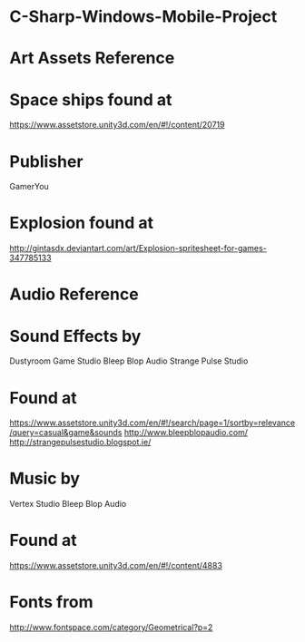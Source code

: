 # C-Sharp-Windows-Mobile-Project

Art Assets Reference 
====================

Space ships found at
====================
https://www.assetstore.unity3d.com/en/#!/content/20719

Publisher
=========
GamerYou

Explosion found at
==================
http://gintasdx.deviantart.com/art/Explosion-spritesheet-for-games-347785133

Audio Reference
===============

Sound Effects by
================
Dustyroom Game Studio
Bleep Blop Audio
Strange Pulse Studio

Found at
=========
https://www.assetstore.unity3d.com/en/#!/search/page=1/sortby=relevance/query=casual&game&sounds
http://www.bleepblopaudio.com/
http://strangepulsestudio.blogspot.ie/

Music by
========
Vertex Studio
Bleep Blop Audio

Found at
========
https://www.assetstore.unity3d.com/en/#!/content/4883

Fonts from
==========
http://www.fontspace.com/category/Geometrical?p=2

